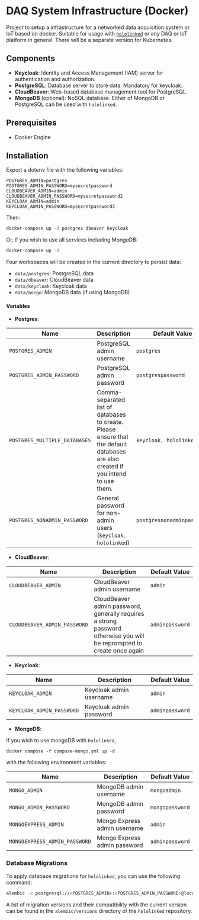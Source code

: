 # DAQ System Infrastructure (Docker)

Project to setup a infrastructure for a networked data acquisition system or IoT based on docker.
Suitable for usage with [`hololinked`](https://github.com/hololinked-dev/hololinked) or any DAQ or IoT platform in general.
There will be a separate version for Kubernetes.

## Components

- **Keycloak**: Identity and Access Management (IAM) server for authentication and authorization.
- **PostgreSQL**: Database server to store data. Mandatory for keycloak.
- **CloudBeaver**: Web-based database management tool for PostgreSQL.
- **MongoDB** (optional): NoSQL database. Either of MongoDB or PostgreSQL can be used with `hololinked`.

## Prerequisites

- Docker Engine

## Installation

Export a dotenv file with the following variables:

```
POSTGRES_ADMIN=postgres
POSTGRES_ADMIN_PASSWORD=mysecretpassword
CLOUDBEAVER_ADMIN=admin
CLOUDBEAVER_ADMIN_PASSWORD=mysecretpassword2
KEYCLOAK_ADMIN=admin
KEYCLOAK_ADMIN_PASSWORD=mysecretpassword3
```

Then:

```bash
docker-compose up -d postgres dbeaver keycloak
```

Or, if you wish to use all services including MongoDB:

```bash
docker-compose up -d
```

Four workspaces will be created in the current directory to persist data:

- `data/postgres`: PostgreSQL data
- `data/dbeaver`: CloudBeaver data
- `data/keycloak`: Keycloak data
- `data/mongo`: MongoDB data (if using MongoDB)

#### Variables

- **Postgres**:

| Name                          | Description                                                                                                                       | Default Value              |
| ----------------------------- | --------------------------------------------------------------------------------------------------------------------------------- | -------------------------- |
| `POSTGRES_ADMIN`              | PostgreSQL admin username                                                                                                         | `postgres`                 |
| `POSTGRES_ADMIN_PASSWORD`     | PostgreSQL admin password                                                                                                         | `postgrespassword`         |
| `POSTGRES_MULTIPLE_DATABASES` | Comma-separated list of databases to create. Please ensure that the default databases are also created if you intend to use them. | `keycloak, hololinked`     |
| `POSTGRES_NONADMIN_PASSWORD`  | General password for non-admin users (`keycloak`, `hololinked`)                                                                   | `postgresnonadminpassword` |

- **CloudBeaver**:

| Name                         | Description                                                                                                            | Default Value   |
| ---------------------------- | ---------------------------------------------------------------------------------------------------------------------- | --------------- |
| `CLOUDBEAVER_ADMIN`          | CloudBeaver admin username                                                                                             | `admin`         |
| `CLOUDBEAVER_ADMIN_PASSWORD` | CloudBeaver admin password, generally requires a strong password otherwise you will be reprompted to create once again | `adminpassword` |

- **Keycloak**:

| Name                      | Description             | Default Value   |
| ------------------------- | ----------------------- | --------------- |
| `KEYCLOAK_ADMIN`          | Keycloak admin username | `admin`         |
| `KEYCLOAK_ADMIN_PASSWORD` | Keycloak admin password | `adminpassword` |

- **MongoDB**:

If you wish to use mongoDB with `hololinked`,

`docker compose -f compose-mongo.yml up -d`

with the following environment variables:

| Name                          | Description                  | Default Value   |
| ----------------------------- | ---------------------------- | --------------- |
| `MONGO_ADMIN`                 | MongoDB admin username       | `mongoadmin`    |
| `MONGO_ADMIN_PASSWORD`        | MongoDB admin password       | `mongopassword` |
| `MONGOEXPRESS_ADMIN`          | Mongo Express admin username | `admin`         |
| `MONGOEXPRESS_ADMIN_PASSWORD` | Mongo Express admin password | `adminpassword` |

### Database Migrations

To apply database migrations for `hololinked`, you can use the following command:

```bash
alembic -c postgresql://<POSTGRES_ADMIN>:<POSTGRES_ADMIN_PASSWORD>@localhost:5432/hololinked upgrade head
```

A list of migration versions and their compatibility with the current version can be found in the `alembic/versions` directory of the `hololinked` repository.
